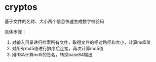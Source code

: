 # cryptos

基于文件的名称、大小两个信息快速生成数字校验码

具体步骤：
1. 对输入目录递归检索所有文件，取得文件的相对路径和大小，计算md5值
2. 对所有md5值进行排序后连接，再次计算md5值
3. 用RSA计算md5的签名，转换base64输出

